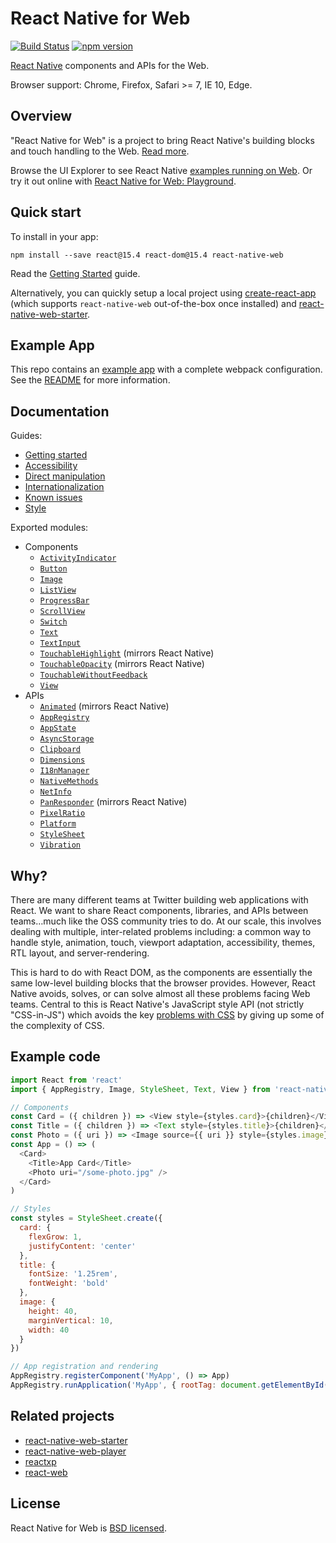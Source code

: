 # React Native for Web

[![Build Status][travis-image]][travis-url]
[![npm version][npm-image]][npm-url]

[React Native][react-native-url] components and APIs for the Web.

Browser support: Chrome, Firefox, Safari >= 7, IE 10, Edge.

[npm-image]: https://badge.fury.io/js/react-native-web.svg
[npm-url]: https://npmjs.org/package/react-native-web
[react-native-url]: https://facebook.github.io/react-native/
[travis-image]: https://travis-ci.org/necolas/react-native-web.svg?branch=master
[travis-url]: https://travis-ci.org/necolas/react-native-web

## Overview

"React Native for Web" is a project to bring React Native's building blocks and
touch handling to the Web. [Read more](#why).

Browse the UI Explorer to see React Native [examples running on
Web](https://necolas.github.io/react-native-web/storybook/). Or try it out
online with [React Native for Web: Playground](https://www.webpackbin.com/bins/-KgucwxRbn7HRU-V-3Bc).

## Quick start

To install in your app:

```
npm install --save react@15.4 react-dom@15.4 react-native-web
```

Read the [Getting Started](docs/guides/getting-started.md) guide.

Alternatively, you can quickly setup a local project
using [create-react-app](https://github.com/facebookincubator/create-react-app)
(which supports `react-native-web` out-of-the-box once installed) and
[react-native-web-starter](https://github.com/grabcode/react-native-web-starter).

## Example App

This repo contains an [example app](/example_app) with a complete webpack configuration. See the [README](/example_app/README.md) for more information.

## Documentation

Guides:

* [Getting started](docs/guides/getting-started.md)
* [Accessibility](docs/guides/accessibility.md)
* [Direct manipulation](docs/guides/direct-manipulation.md)
* [Internationalization](docs/guides/internationalization.md)
* [Known issues](docs/guides/known-issues.md)
* [Style](docs/guides/style.md)

Exported modules:

* Components
  * [`ActivityIndicator`](docs/components/ActivityIndicator.md)
  * [`Button`](docs/components/Button.md)
  * [`Image`](docs/components/Image.md)
  * [`ListView`](docs/components/ListView.md)
  * [`ProgressBar`](docs/components/ProgressBar.md)
  * [`ScrollView`](docs/components/ScrollView.md)
  * [`Switch`](docs/components/Switch.md)
  * [`Text`](docs/components/Text.md)
  * [`TextInput`](docs/components/TextInput.md)
  * [`TouchableHighlight`](http://facebook.github.io/react-native/releases/0.22/docs/touchablehighlight.html) (mirrors React Native)
  * [`TouchableOpacity`](http://facebook.github.io/react-native/releases/0.22/docs/touchableopacity.html) (mirrors React Native)
  * [`TouchableWithoutFeedback`](docs/components/TouchableWithoutFeedback.md)
  * [`View`](docs/components/View.md)
* APIs
  * [`Animated`](http://facebook.github.io/react-native/releases/0.20/docs/animated.html) (mirrors React Native)
  * [`AppRegistry`](docs/apis/AppRegistry.md)
  * [`AppState`](docs/apis/AppState.md)
  * [`AsyncStorage`](docs/apis/AsyncStorage.md)
  * [`Clipboard`](docs/apis/Clipboard.md)
  * [`Dimensions`](docs/apis/Dimensions.md)
  * [`I18nManager`](docs/apis/I18nManager.md)
  * [`NativeMethods`](docs/apis/NativeMethods.md)
  * [`NetInfo`](docs/apis/NetInfo.md)
  * [`PanResponder`](http://facebook.github.io/react-native/releases/0.20/docs/panresponder.html#content) (mirrors React Native)
  * [`PixelRatio`](docs/apis/PixelRatio.md)
  * [`Platform`](docs/apis/Platform.md)
  * [`StyleSheet`](docs/apis/StyleSheet.md)
  * [`Vibration`](docs/apis/Vibration.md)

<span id="#why"></span>

## Why?

There are many different teams at Twitter building web applications with React.
We want to share React components, libraries, and APIs between teams…much like
the OSS community tries to do. At our scale, this involves dealing with
multiple, inter-related problems including: a common way to handle style,
animation, touch, viewport adaptation, accessibility, themes, RTL layout, and
server-rendering.

This is hard to do with React DOM, as the components are essentially the same
low-level building blocks that the browser provides. However, React Native
avoids, solves, or can solve almost all these problems facing Web teams.
Central to this is React Native's JavaScript style API (not strictly
"CSS-in-JS") which avoids the key [problems with
CSS](https://speakerdeck.com/vjeux/react-css-in-js) by giving up some of the
complexity of CSS.

## Example code

```js
import React from 'react'
import { AppRegistry, Image, StyleSheet, Text, View } from 'react-native'

// Components
const Card = ({ children }) => <View style={styles.card}>{children}</View>
const Title = ({ children }) => <Text style={styles.title}>{children}</Text>
const Photo = ({ uri }) => <Image source={{ uri }} style={styles.image} />
const App = () => (
  <Card>
    <Title>App Card</Title>
    <Photo uri="/some-photo.jpg" />
  </Card>
)

// Styles
const styles = StyleSheet.create({
  card: {
    flexGrow: 1,
    justifyContent: 'center'
  },
  title: {
    fontSize: '1.25rem',
    fontWeight: 'bold'
  },
  image: {
    height: 40,
    marginVertical: 10,
    width: 40
  }
})

// App registration and rendering
AppRegistry.registerComponent('MyApp', () => App)
AppRegistry.runApplication('MyApp', { rootTag: document.getElementById('react-root') })
```

## Related projects

* [react-native-web-starter](https://github.com/grabcode/react-native-web-starter)
* [react-native-web-player](https://github.com/dabbott/react-native-web-player)
* [reactxp](https://github.com/microsoft/reactxp)
* [react-web](https://github.com/taobaofed/react-web)

## License

React Native for Web is [BSD licensed](LICENSE).
